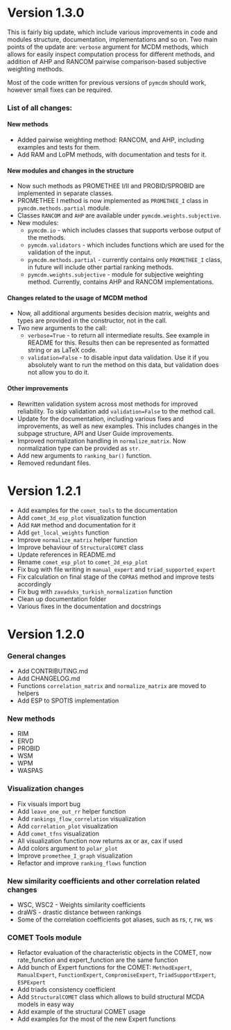# Version 1.3.0

This is fairly big update, which include various improvements in code and modules structure, documentation,
implementations and so on. Two main points of the update are: `verbose` argument for MCDM methods,
which allows for easily inspect computation process for different methods, and addition of AHP and RANCOM pairwise
comparison-based subjective weighting methods.

Most of the code written for previous versions of `pymcdm` should work, however small fixes can be required.

### List of all changes:

#### New methods
- Added pairwise weighting method: RANCOM, and AHP, including examples and tests for them.
- Add RAM and LoPM methods, with documentation and tests for it.

#### New modules and changes in the structure
- Now such methods as PROMETHEE I/II and PROBID/SPROBID are implemented in separate classes.
- PROMETHEE I method is now implemented as `PROMETHEE_I` class in `pymcdm.methods.partial` module.
- Classes `RANCOM` and `AHP` are available under `pymcdm.weights.subjective`.
- New modules:
  - `pymcdm.io` - which includes classes that supports verbose output of the methods.
  - `pymcdm.validators` - which includes functions which are used for the validation of the input.
  - `pymcdm.methods.partial` - currently contains only `PROMETHEE_I` class, in future will include other partial
    ranking methods.
  - `pymcdm.weights.subjective` - module for subjective weighting method. Currently, contains AHP and RANCOM
    implementations.

#### Changes related to the usage of MCDM method
- Now, all additional arguments besides decision matrix, weights and types are provided in the constructor, not in 
  the call.
- Two new arguments to the call:
  - `verbose=True` - to return all intermediate results. See example in README for this. Results then can be represented
    as formatted string or as LaTeX code.
  - `validation=False` - to disable input data validation. Use it if you absolutely want to run the method on this data,
    but validation does not allow you to do it.

#### Other improvements
- Rewritten validation system across most methods for improved reliability. To skip validation add `validation=False`
  to the method call.
- Update for the documentation, including various fixes and improvements, as well as new examples. This includes changes
  in the subpage structure, API and User Guide improvements.
- Improved normalization handling in `normalize_matrix`. Now normalization type can be provided as `str`.
- Add new arguments to `ranking_bar()` function.
- Removed redundant files.

# Version 1.2.1

* Add examples for the `comet_tools` to the documentation
* Add `comet_3d_esp_plot` visualization function
* Add `RAM` method and documentation for it
* Add `get_local_weights` function
* Improve `normalize_matrix` helper function
* Improve behaviour of `StructuralCOMET` class
* Update references in README.md
* Rename `comet_esp_plot` to `comet_2d_esp_plot`
* Fix bug with file writing in `manual_expert` and `triad_supported_expert`
* Fix calculation on final stage of the `COPRAS` method and improve tests accordingly
* Fix bug with `zavadsks_turkish_normalization` function
* Clean up documentation folder
* Various fixes in the documentation and docstrings

# Version 1.2.0

### General changes

* Add CONTRIBUTING.md
* Add CHANGELOG.md
* Functions `correlation_matrix` and `normalize_matrix` are moved to helpers
* Add ESP to SPOTIS implementation

### New methods

* RIM
* ERVD
* PROBID
* WSM
* WPM
* WASPAS

### Visualization changes

* Fix visuals import bug
* Add `leave_one_out_rr` helper function
* Add `rankings_flow_correlation` visualization
* Add `correlation_plot` visualization
* Add `comet_tfns` visualization
* All visualization function now returns ax or ax, cax if used
* Add colors argument to `polar_plot`
* Improve `promethee_I_graph` visualization
* Refactor and improve `ranking_flows` function

### New similarity coefficients and other correlation related changes

* WSC, WSC2 - Weights similarity coefficients
* draWS - drastic distance between rankings
* Some of the correlation coefficients got aliases, such as rs, r, rw, ws

### COMET Tools module

* Refactor evaluation of the characteristic objects in the COMET, now rate_function and expert_function are the same function
* Add bunch of Expert functions for the COMET: `MethodExpert`, `ManualExpert`, `FunctionExpert`, `CompromiseExpert`, `TriadSupportExpert`, `ESPExpert`
* Add triads consistency coefficient
* Add `StructuralCOMET` class which allows to build structural MCDA models in easy way
* Add example of the structural COMET usage
* Add examples for the most of the new Expert functions
